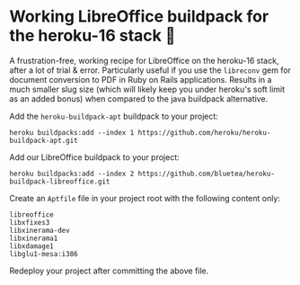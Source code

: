 # Working LibreOffice buildpack for the heroku-16 stack 🎉

A frustration-free, working recipe for LibreOffice on the heroku-16 stack, after a lot of trial & error.
Particularly useful if you use the `libreconv` gem for document conversion to PDF in Ruby on Rails applications.
Results in a much smaller slug size (which will likely keep you under heroku's soft limit as an added bonus) when compared to the java buildpack alternative.

Add the `heroku-buildpack-apt` buildpack to your project:
```
heroku buildpacks:add --index 1 https://github.com/heroku/heroku-buildpack-apt.git
```

Add our LibreOffice buildpack to your project:
```
heroku buildpacks:add --index 2 https://github.com/bluetea/heroku-buildpack-libreoffice.git
```

Create an `Aptfile` file in your project root with the following content only:
```
libreoffice
libxfixes3
libxinerama-dev
libxinerama1
libxdamage1
libglu1-mesa:i386
```

Redeploy your project after committing the above file.
